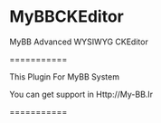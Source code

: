 MyBBCKEditor
============

MyBB Advanced WYSIWYG CKEditor

===========

This Plugin For MyBB System

You can get support in Http://My-BB.Ir

===========
